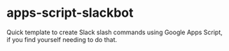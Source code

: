 # apps-script-slackbot
Quick template to create Slack slash commands using Google Apps Script, if you find yourself needing to do that.
